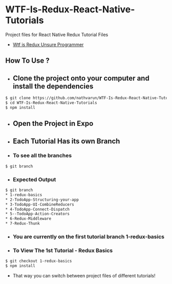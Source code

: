# WTF-Is-Redux-React-Native-Tutorials
Project files for React Native Redux Tutorial Files

* [Wtf is Redux Unsure Programmer](https://www.youtube.com/watch?v=KcC8KZ_Ga2M)

## How To Use ? 

- ## Clone the project onto your computer and install the dependencies
```sh
$ git clone https://github.com/nathvarun/WTF-Is-Redux-React-Native-Tutorials.git
$ cd WTF-Is-Redux-React-Native-Tutorials
$ npm install 
```
- ## Open the Project in Expo

- ## Each Tutorial Has its own Branch
- ### To see all the branches 
```sh
$ git branch
```
- ### Expected Output 
```sh
$ git branch
* 1-redux-basics
* 2-TodoApp-Structuring-your-app
* 3-TodoApp-UI-CombineReducers
* 4-TodoApp-Connect-Dispatch
* 5--TodoApp-Action-Creators
* 6-Redux-Middleware
* 7-Redux-Thunk

```
- ### You are currently on the first tutorial branch 1-redux-basics
- ### To View The 1st Tutorial - Redux Basics
```sh
$ git checkout 1-redux-basics 
$ npm install 
```
- That way you can switch between project files of different tutorials!
